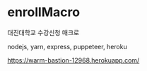 # enrollMacro

대진대학교 수강신청 매크로

nodejs, yarn, express, puppeteer, heroku

https://warm-bastion-12968.herokuapp.com/
